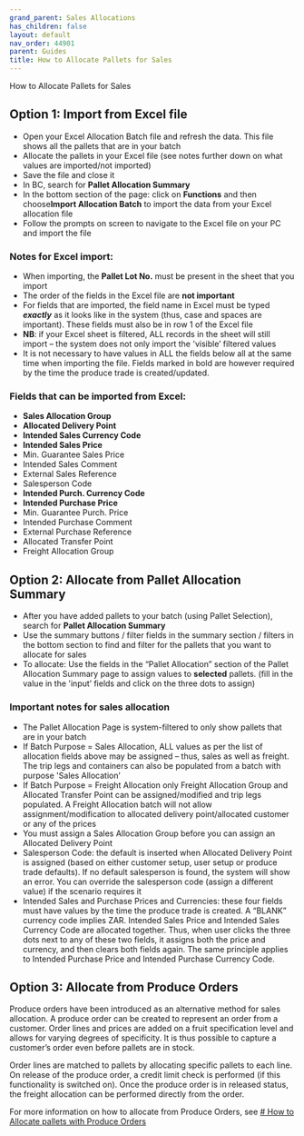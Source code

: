 ```yaml
---
grand_parent: Sales Allocations
has_children: false
layout: default
nav_order: 44901
parent: Guides
title: How to Allocate Pallets for Sales
---
```


How to Allocate Pallets for Sales

Option 1: Import from Excel file
--------------------------------

* Open your Excel Allocation Batch file and refresh the data. This file shows all the pallets that are in your batch
* Allocate the pallets in your Excel file (see notes further down on what values are imported/not imported)
* Save the file and close it
* In BC, search for **Pallet Allocation Summary**
* In the bottom section of the page: click on **Functions** and then choose**Import Allocation Batch** to import the data from your Excel allocation file
* Follow the prompts on screen to navigate to the Excel file on your PC and import the file




### Notes for Excel import:

* When importing, the **Pallet Lot No.** must be present in the sheet that you import
* The order of the fields in the Excel file are **not important**
* For fields that are imported, the field name in Excel must be typed ***exactly*** as it looks like in the system (thus, case and spaces are important). These fields must also be in row 1 of the Excel file
* **NB**: if your Excel sheet is filtered, ALL records in the sheet will still import – the system does not only import the 'visible’ filtered values
* It is not necessary to have values in ALL the fields below all at the same time when importing the file. Fields marked in bold are however required by the time the produce trade is created/updated.



### Fields that can be imported from Excel:

* **Sales Allocation Group**
* **Allocated Delivery Point**
* **Intended Sales Currency Code**
* **Intended Sales Price**
* Min. Guarantee Sales Price
* Intended Sales Comment
* External Sales Reference
* Salesperson Code
* **Intended Purch. Currency Code**
* **Intended Purchase Price**
* Min. Guarantee Purch. Price
* Intended Purchase Comment
* External Purchase Reference
* Allocated Transfer Point
* Freight Allocation Group



Option 2: Allocate from Pallet Allocation Summary
-------------------------------------------------

* After you have added pallets to your batch (using Pallet Selection), search for **Pallet Allocation Summary**
* Use the summary buttons / filter fields in the summary section / filters in the bottom section to find and filter for the pallets that you want to allocate for sales
* To allocate: Use the fields in the “Pallet Allocation” section of the Pallet Allocation Summary page to assign values to **selected** pallets. (fill in the value in the 'input’ fields and click on the three dots to assign)



### Important notes for sales allocation

* The Pallet Allocation Page is system-filtered to only show pallets that are in your batch
* If Batch Purpose = Sales Allocation, ALL values as per the list of allocation fields above may be assigned – thus, sales as well as freight. The trip legs and containers can also be populated from a batch with purpose 'Sales Allocation’
* If Batch Purpose = Freight Allocation only Freight Allocation Group and Allocated Transfer Point can be assigned/modified and trip legs populated. A Freight Allocation batch will not allow assignment/modification to allocated delivery point/allocated customer or any of the prices
* You must assign a Sales Allocation Group before you can assign an Allocated Delivery Point
* Salesperson Code: the default is inserted when Allocated Delivery Point is assigned (based on either customer setup, user setup or produce trade defaults). If no default salesperson is found, the system will show an error. You can override the salesperson code (assign a different value) if the scenario requires it
* Intended Sales and Purchase Prices and Currencies: these four fields must have values by the time the produce trade is created. A “BLANK” currency code implies ZAR. Intended Sales Price and Intended Sales Currency Code are allocated together. Thus, when user clicks the three dots next to any of these two fields, it assigns both the price and currency, and then clears both fields again. The same principle applies to Intended Purchase Price and Intended Purchase Currency Code.




Option 3: Allocate from Produce Orders
--------------------------------------




Produce orders have been introduced as an alternative method for sales allocation. A produce order can be created to represent an order from a customer. Order lines and prices are added on a fruit specification level and allows for varying degrees of specificity. It is thus possible to capture a customer’s order even before pallets are in stock.

Order lines are matched to pallets by allocating specific pallets to each line. On release of the produce order, a credit limit check is performed (if this functionality is switched on). Once the produce order is in released status, the freight allocation can be performed directly from the order.




For more information on how to allocate from Produce Orders, see [# How to Allocate pallets with Produce Orders](https://linc.freshdesk.com/en/support/solutions/articles/8000098158)